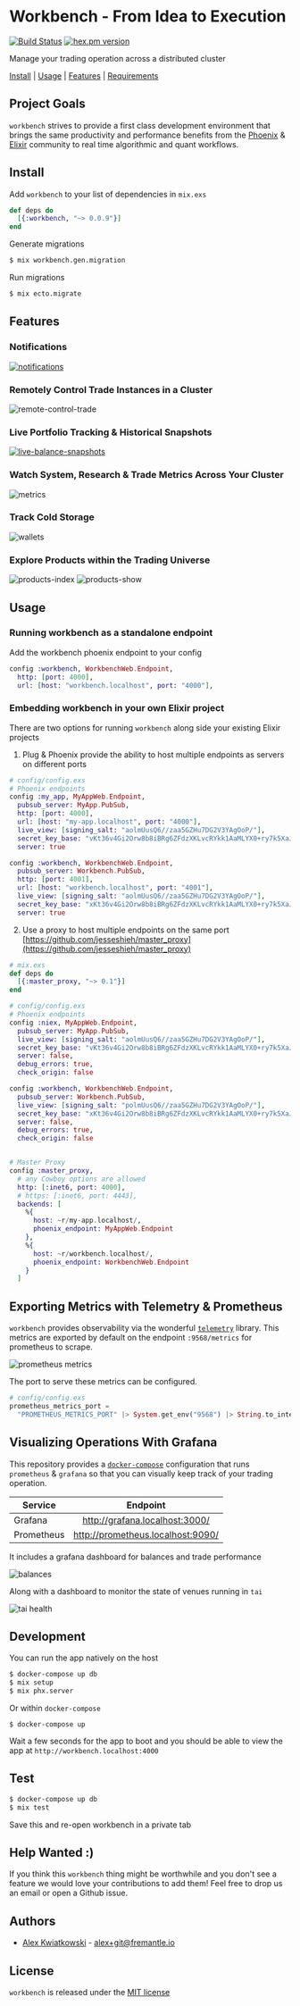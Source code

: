 # Workbench - From Idea to Execution
[![Build Status](https://github.com/fremantle-industries/workbench/workflows/test/badge.svg?branch=main)](https://github.com/fremantle-industries/workbench/actions?query=workflow%3Atest)
[![hex.pm version](https://img.shields.io/hexpm/v/workbench.svg?style=flat)](https://hex.pm/packages/workbench)

Manage your trading operation across a distributed cluster

[Install](#install) | [Usage](#usage) | [Features](./docs/FEATURES.md) | [Requirements](./docs/REQUIREMENTS.md)

## Project Goals

`workbench` strives to provide a first class development environment that brings the same 
productivity and performance benefits from the [Phoenix](https://www.phoenixframework.org/) 
& [Elixir](https://elixir-lang.org/) community to real time algorithmic and quant workflows.

## Install

Add `workbench` to your list of dependencies in `mix.exs`

```elixir
def deps do
  [{:workbench, "~> 0.0.9"}]
end
```

Generate migrations

```bash
$ mix workbench.gen.migration
```

Run migrations

```bash
$ mix ecto.migrate
```

## Features

### Notifications

[![notifications](./docs/notifications.png)](https://youtu.be/NJS0YTsKoiQ)

### Remotely Control Trade Instances in a Cluster

![remote-control-trade](./docs/remote-control-trade.png)

### Live Portfolio Tracking & Historical Snapshots

[![live-balance-snapshots](./docs/live-balance-snapshots.png)](https://youtu.be/cklMhS0KD88)

### Watch System, Research & Trade Metrics Across Your Cluster

![metrics](./docs/metrics.png)

### Track Cold Storage

![wallets](./docs/wallets.png)

### Explore Products within the Trading Universe

![products-index](./docs/products-index.png)
![products-show](./docs/products-show.png)

## Usage

### Running workbench as a standalone endpoint

Add the workbench phoenix endpoint to your config

```elixir
config :workbench, WorkbenchWeb.Endpoint,
  http: [port: 4000],
  url: [host: "workbench.localhost", port: "4000"],
```

### Embedding workbench in your own Elixir project

There are two options for running `workbench` along side your existing Elixir projects

1. Plug & Phoenix provide the ability to host multiple endpoints
as servers on different ports

```elixir
# config/config.exs
# Phoenix endpoints
config :my_app, MyAppWeb.Endpoint,
  pubsub_server: MyApp.PubSub,
  http: [port: 4000],
  url: [host: "my-app.localhost", port: "4000"],
  live_view: [signing_salt: "aolmUusQ6//zaa5GZHu7DG2V3YAgOoP/"],
  secret_key_base: "vKt36v4Gi2Orw8b8iBRg6ZFdzXKLvcRYkk1AaMLYX0+ry7k5XaJXd/LY/itmoxPP",
  server: true

config :workbench, WorkbenchWeb.Endpoint,
  pubsub_server: Workbench.PubSub,
  http: [port: 4001],
  url: [host: "workbench.localhost", port: "4001"],
  live_view: [signing_salt: "aolmUusQ6//zaa5GZHu7DG2V3YAgOoP/"],
  secret_key_base: "xKt36v4Gi2Orw8b8iBRg6ZFdzXKLvcRYkk1AaMLYX0+ry7k5XaJXd/LY/itmoxPP",
  server: true
```

2. Use a proxy to host multiple endpoints on the same port [https://github.com/jesseshieh/master_proxy](https://github.com/jesseshieh/master_proxy)

```elixir
# mix.exs
def deps do
  [{:master_proxy, "~> 0.1"}]
end
```

```elixir
# config/config.exs
# Phoenix endpoints
config :niex, MyAppWeb.Endpoint,
  pubsub_server: MyApp.PubSub,
  live_view: [signing_salt: "aolmUusQ6//zaa5GZHu7DG2V3YAgOoP/"],
  secret_key_base: "vKt36v4Gi2Orw8b8iBRg6ZFdzXKLvcRYkk1AaMLYX0+ry7k5XaJXd/LY/itmoxPP",
  server: false,
  debug_errors: true,
  check_origin: false

config :workbench, WorkbenchWeb.Endpoint,
  pubsub_server: Workbench.PubSub,
  live_view: [signing_salt: "polmUusQ6//zaa5GZHu7DG2V3YAgOoP/"],
  secret_key_base: "xKt36v4Gi2Orw8b8iBRg6ZFdzXKLvcRYkk1AaMLYX0+ry7k5XaJXd/LY/itmoxPP",
  server: false,
  debug_errors: true,
  check_origin: false


# Master Proxy
config :master_proxy,
  # any Cowboy options are allowed
  http: [:inet6, port: 4000],
  # https: [:inet6, port: 4443],
  backends: [
    %{
      host: ~r/my-app.localhost/,
      phoenix_endpoint: MyAppWeb.Endpoint
    },
    %{
      host: ~r/workbench.localhost/,
      phoenix_endpoint: WorkbenchWeb.Endpoint
    }
  ]
```

## Exporting Metrics with Telemetry & Prometheus

`workbench` provides observability via the wonderful [`telemetry`](https://elixirschool.com/blog/instrumenting-phoenix-with-telemetry-part-one/)
library. This metrics are exported by default on the endpoint `:9568/metrics` for
prometheus to scrape.

![prometheus metrics](./docs/prometheus-metrics.png)

The port to serve these metrics can be configured.

```elixir
# config/config.exs
prometheus_metrics_port =
  "PROMETHEUS_METRICS_PORT" |> System.get_env("9568") |> String.to_integer()
```

## Visualizing Operations With Grafana

This repository provides a [`docker-compose`](./docker-compose.yml) configuration
that runs `prometheus` & `grafana` so that you can visually keep track of your
trading operation.

| Service    | Endpoint                       |
| ---------- | :----------------------------: |
| Grafana    | http://grafana.localhost:3000/    |
| Prometheus | http://prometheus.localhost:9090/ |

It includes a grafana dashboard for balances and trade performance

![balances](./docs/home-balances-grafana.png)

Along with a dashboard to monitor the state of venues running in `tai`

![tai health](./docs/tai-health-grafana.png)

## Development

You can run the app natively on the host

```bash
$ docker-compose up db
$ mix setup
$ mix phx.server
```

Or within `docker-compose`

```
$ docker-compose up
```

Wait a few seconds for the app to boot and you should be able to view the app at `http://workbench.localhost:4000`

## Test

```bash
$ docker-compose up db
$ mix test
```

Save this and re-open workbench in a private tab

## Help Wanted :)

If you think this `workbench` thing might be worthwhile and you don't see a feature 
we would love your contributions to add them! Feel free to drop us an email or open 
a Github issue.

## Authors

* [Alex Kwiatkowski](https://github.com/rupurt) - alex+git@fremantle.io

## License

`workbench` is released under the [MIT license](./LICENSE.md)
